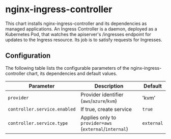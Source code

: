 # nginx-ingress-controller

This chart installs nginx-ingress-controller and its dependencies as managed applications. An Ingress Controller is a daemon, deployed as a Kubernetes Pod, that watches the apiserver's /ingresses endpoint for updates to the Ingress resource. Its job is to satisfy requests for Ingresses.


## Configuration

The following table lists the configurable parameters of the nginx-ingress-controller chart, its dependencies and default values.

Parameter | Description | Default
--- | --- | ---
`provider` | Provider identifier (`aws`/`azure`/`kvm`) | 'kvm'
`controller.service.enabled` | If true, create service | `true`
`controller.service.type` | Applies only to `provider=aws` (`external`/`internal`) | `external`
